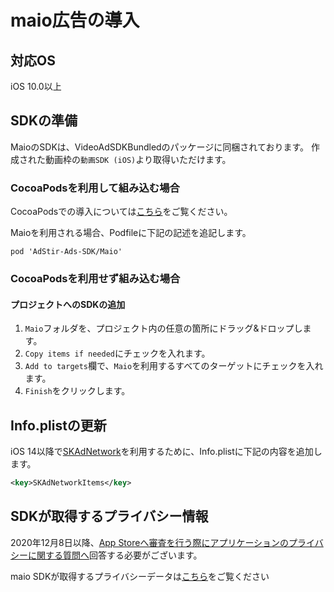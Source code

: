 <script src="https://ajax.aspnetcdn.com/ajax/jquery/jquery-1.9.0.min.js"></script>
<script src="../../custom/js/replace_network_skplist.js"></script>

# maio広告の導入

## 対応OS

iOS 10.0以上

## SDKの準備

MaioのSDKは、VideoAdSDKBundledのパッケージに同梱されております。
作成された動画枠の`動画SDK (iOS)`より取得いただけます。

### CocoaPodsを利用して組み込む場合

CocoaPodsでの導入については[こちら](../init/cocoapods.md)をご覧ください。

Maioを利用される場合、Podfileに下記の記述を追記します。

```
pod 'AdStir-Ads-SDK/Maio'
```

### CocoaPodsを利用せず組み込む場合

#### プロジェクトへのSDKの追加

1. `Maio`フォルダを、プロジェクト内の任意の箇所にドラッグ&ドロップします。
1. `Copy items if needed`にチェックを入れます。
1. `Add to targets`欄で、`Maio`を利用するすべてのターゲットにチェックを入れます。
1. `Finish`をクリックします。

## Info.plistの更新

iOS 14以降で[SKAdNetwork](https://developer.apple.com/documentation/storekit/skadnetwork)を利用するために、Info.plistに下記の内容を追加します。

```xml
<key>SKAdNetworkItems</key>
```

## SDKが取得するプライバシー情報

2020年12月8日以降、[App Storeへ審査を行う際にアプリケーションのプライバシーに関する質問へ](https://developer.apple.com/app-store/app-privacy-details/)回答する必要がございます。

maio SDKが取得するプライバシーデータは[こちら](../info/nw_privacy.md#maio)をご覧ください
